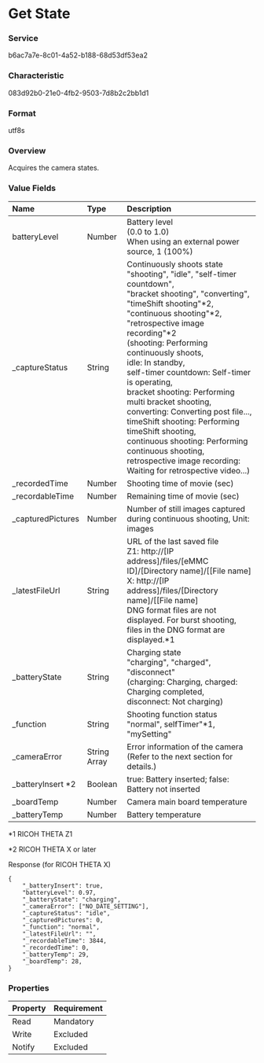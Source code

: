 # Get State

### Service

b6ac7a7e-8c01-4a52-b188-68d53df53ea2

### Characteristic

083d92b0-21e0-4fb2-9503-7d8b2c2bb1d1

### Format

utf8s

### Overview

Acquires the camera states.

### Value Fields

| Name| Type | Description |
|:--|:--|:--|
| batteryLevel | Number | Battery level<br>(0.0 to 1.0)<br>When using an external power source, 1 (100%) |
| \_captureStatus | String | Continuously shoots state<br>"shooting", "idle", "self-timer countdown",<br>"bracket shooting", "converting", "timeShift shooting"\*2,<br>"continuous shooting"\*2, "retrospective image recording"\*2<br>(shooting: Performing continuously shoots,<br>idle: In standby,<br>self-timer countdown: Self-timer is operating,<br>bracket shooting: Performing multi bracket shooting,<br>converting: Converting post file...,<br>timeShift shooting: Performing timeShift shooting,<br>continuous shooting: Performing continuous shooting,<br>retrospective image recording: Waiting for retrospective video...) |
| \_recordedTime | Number | Shooting time of movie (sec) |
| \_recordableTime | Number | Remaining time of movie (sec) |
| \_capturedPictures | Number | Number of still images captured during continuous shooting, Unit: images |
| \_latestFileUrl | String | URL of the last saved file<br>Z1: http://[IP address]/files/[eMMC ID]/[Directory name]/[[File name]<br>X: http://[IP address]/files/[Directory name]/[[File name]<br>DNG format files are not displayed. For burst shooting, files in the DNG format are displayed.\*1 |
| \_batteryState | String | Charging state<br>"charging", "charged", "disconnect"<br>(charging: Charging, charged: Charging completed,<br>disconnect: Not charging) |
| \_function | String | Shooting function status<br>"normal", selfTimer"\*1, "mySetting" |
| \_cameraError | String Array | Error information of the camera (Refer to the next section for details.) |
| \_batterylnsert \*2 | Boolean | true: Battery inserted; false: Battery not inserted|
| \_boardTemp | Number | Camera main board temperature |
| \_batteryTemp | Number | Battery temperature |

\*1 RICOH THETA Z1

\*2 RICOH THETA X or later

Response (for RICOH THETA X)
```
{
    "_batteryInsert": true,
    "batteryLevel": 0.97,
    "_batteryState": "charging",
    "_cameraError": ["NO_DATE_SETTING"],
    "_captureStatus": "idle",
    "_capturedPictures": 0,
    "_function": "normal",
    "_latestFileUrl": "",
    "_recordableTime": 3844,
    "_recordedTime": 0,
    "_batteryTemp": 29,
    "_boardTemp": 28,
}
```

### Properties

| Property | Requirement |
|:--|:--|
| Read | Mandatory |
| Write | Excluded |
| Notify | Excluded |
